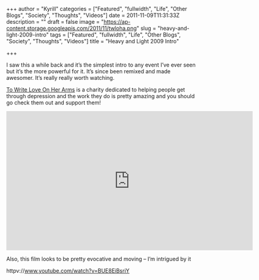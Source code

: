 +++
author = "Kyrill"
categories = ["Featured", "fullwidth", "Life", "Other Blogs", "Society", "Thoughts", "Videos"]
date = 2011-11-09T11:31:33Z
description = ""
draft = false
image = "https://ap-content.storage.googleapis.com/2011/11/twloha.png"
slug = "heavy-and-light-2009-intro"
tags = ["Featured", "fullwidth", "Life", "Other Blogs", "Society", "Thoughts", "Videos"]
title = "Heavy and Light 2009 Intro"

+++


I saw this a while back and it’s the simplest intro to any event I’ve ever seen but it’s the more powerful for it. It’s since been remixed and made awesomer. It’s really really worth watching.

[To Write Love On Her Arms](https://www.twloha.com/) is a charity dedicated to helping people get through depression and the work they do is pretty amazing and you should go check them out and support them!

<iframe allowfullscreen="" frameborder="0" height="365" src="https://www.youtube.com/embed/hwqPm3e99XE?feature=oembed" width="648"></iframe>

Also, this film looks to be pretty evocative and moving – I’m intrigued by it

httpv://www.youtube.com/watch?v=BUE8EiBsriY


